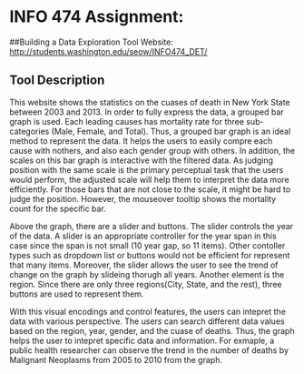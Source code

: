 # INFO 474 Assignment: 
##Building a Data Exploration Tool
Website: http://students.washington.edu/seow/INFO474_DET/

## Tool Description
This website shows the statistics on the cuases of death in New York State between 2003 and 2013. In order to fully express the data, a grouped bar graph is used. Each leading causes has mortality rate for three sub-categories (Male, Female, and Total). Thus, a grouped bar graph is an ideal method to represent the data. It helps the users to easily compre each cause with nothers, and also each gender group with others. In addition, the scales on this bar graph is interactive with the filtered data. As judging position with the same scale is the primary perceptual task that the users would perform, the adjusted scale will help them to interpret the data more efficiently. For those bars that are not close to the scale, it might be hard to judge the position. However, the mouseover tooltip shows the mortality count for the specific bar.

Above the graph, there are a slider and buttons. The slider controls the year of the data. A slider is an appropriate controller for the year span in this case since the span is not small (10 year gap, so 11 items). Other contoller types such as dropdown list or buttons would not be efficient for represent that many items. Moreover, the slider allows the user to see the trend of change on the graph by slideing thorugh all years. Another element is the region. Since there are only three regions(City, State, and the rest), three buttons are used to represent them. 

With this visual encodings and control features, the users can intepret the data with various perspective. The users can search different data values based on the region, year, gender, and the cuase of deaths. Thus, the graph helps the user to intepret specific data and information. For exmaple, a public health researcher can observe the trend in the number of deaths by Malignant Neoplasms from 2005 to 2010 from the graph. 